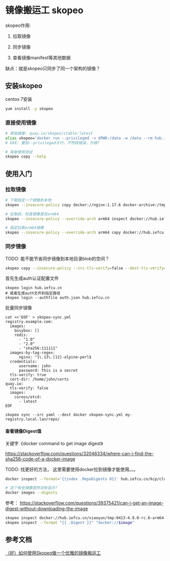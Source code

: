 # 镜像搬运工 skopeo

skopeo作用:

1. 拉取镜像

2. 同步镜像

3. 查看镜像manifest等其他数据

缺点：就是skopeo只同步了同一个架构的镜像？

## 安装skopeo

centos 7安装
```bash
yum install -y skopeo
```

### 直接使用镜像

```bash
# 原始镜像: quay.io/skopeo/stable:latest
alias skopeo='docker run --privileged -v $PWD:/data -w /data --rm hub.iefcu.cn/public/skopeo'
# XXX: 要加--privileged才行，不然段错误，为啥?

# 简单使用测试
skopeo copy --help
```

## 使用入门


### 拉取镜像

```bash
# 下载指定一个镜像到本地
skopeo --insecure-policy copy docker://nginx:1.17.6 docker-archive:/tmp/nginx.tar

# 拉取前，检查镜像是否arm64
skopeo --insecure-policy --override-arch arm64 inspect docker://hub.iefcu.cn/xiaoyun/unzip:latest

# 指定拉取arm64镜像
skopeo --insecure-policy --override-arch arm64 copy docker://hub.iefcu.cn/xiaoyun/unzip:latest docker-archive:/tmp/unzip.tar
```

### 同步镜像

TODO: 能不能节省同步镜像到本地目录blob的空间？

```bash
skopeo copy --insecure-policy --src-tls-verify=false --dest-tls-verify=false --dest-authfile /root/.docker/config.json docker://docker.io/busybox:latest docker://harbor.weiyigeek.top/devops/busybox:latest
```

首先生成auth认证配置文件
```
skopeo login hub.iefcu.cn
# 或者生成auth文件到指定路径
skopeo login --authfile auth.json hub.iefcu.cn
```

批量同步镜像
```
cat <<'EOF' > skopeo-sync.yml
registry.example.com:
  images:
    busybox: []
    redis:
      - "1.0"
      - "2.0"
      - "sha256:111111"
  images-by-tag-regex:
      nginx: ^1\.13\.[12]-alpine-perl$
  credentials:
      username: john
      password: this is a secret
  tls-verify: true
  cert-dir: /home/john/certs
quay.io:
  tls-verify: false
  images:
    coreos/etcd:
      - latest
EOF

skopeo sync --src yaml --dest docker skopeo-sync.yml my-registry.local.lan/repo/
```

#### 查看镜像Digest值

关键字《docker command to get image digest》

https://stackoverflow.com/questions/32046334/where-can-i-find-the-sha256-code-of-a-docker-image

TODO: 找更好的方法， 这里需要使用docker拉到镜像才能使用。。。
```bash 
docker inspect --format='{{index .RepoDigests 0}}' hub.iefcu.cn/kcp/cluster-logging-operator:20220406

# 这个有些镜像居然没有显示?
docker images --digests
```

参考： https://stackoverflow.com/questions/39375421/can-i-get-an-image-digest-without-downloading-the-image
```bash
skopeo inspect docker://hub.iefcu.cn/xiaoyun/tmp:0413-4.9.0-rc.6-arm64-console-operator | grep Digest
skopeo inspect --format "{{ .Digest }}" "docker://$image"
```

## 参考文档

[（好）如何使用Skopeo做一个优雅的镜像搬运工](https://www.modb.pro/db/251368)


